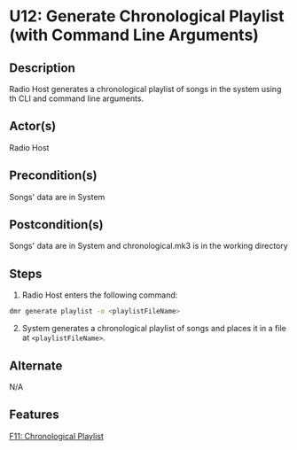 # U12: Generate Chronological Playlist (with Command Line Arguments)

## Description

Radio Host generates a chronological playlist of songs in the system using th CLI and command line arguments.

## Actor(s)
 Radio Host

## Precondition(s)
 Songs' data are in System

## Postcondition(s)
 Songs' data are in System and chronological.mk3 is in the working directory

## Steps

1) Radio Host enters the following command:
```bash
dmr generate playlist -o <playlistFileName>
```
2) System generates a chronological playlist of songs and places it in a file at `<playlistFileName>`.

## Alternate

N/A

## Features
[F11: Chronological Playlist](../features/#f11-chronological-playlist)

